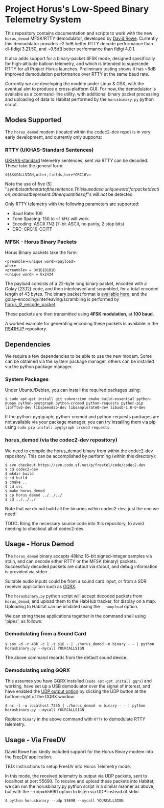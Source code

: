 # Project Horus's Low-Speed Binary Telemetry System
This repository contains documentation and scripts to work with the new `horus_demod` MFSK/RTTY demodulator, developed by [David Rowe](http://rowetel.com). Currently this demodulator provides ~2.5dB better RTTY decode performance than dl-fldigi 3.21.50, and ~0.5dB better performance than fldigi 4.0.1. 

It also adds support for a binary-packet 4FSK mode, designed specifically for high-altitude balloon telemetry, and which is intended to supercede RTTY for all Project Horus launches. Preliminary testing shows it has ~6dB improved demodulation performance over RTTY at the same baud rate.

Currently we are developing the modem under Linux & OSX, with the eventual aim to produce a cross-platform GUI. For now, the demodulator is available as a command-line utility, with additional binary packet processing and uploading of data to Habitat performed by the `horusbinary.py` python script.

## Modes Supported
The `horus_demod` modem (located within the codec2-dev repo) is in very early development, and currently only supports:

### RTTY (UKHAS-Standard Sentences)
[UKHAS-standard](https://ukhas.org.uk/communication:protocol) telemetry sentences, sent via RTTY can be decoded. These take the general form:
```
$$$$$CALLSIGN,other,fields,here*CRC16\n
```
Note the use of five (5) '$' symbols at the start of the sentence. This is used as a 'unique word' for packet dection, and must be present. Other quantities of '$'s will *not* be detected.

Only RTTY telemetry with the following parameters are supported:
* Baud Rate: 100
* Tone Spacing: 150 to ~1 kHz will work
* Encoding: ASCII 7N2 (7-bit ASCII, no parity, 2 stop bits)
* CRC: CRC16-CCITT

### MFSK - Horus Binary Packets
Horus Binary packets take the form:
```
<preamble><unique word><payload>
where
<preamble> = 0x1B1B1B1B
<unique word> = 0x2424
```
The payload consists of a 22-byte long binary packet, encoded with a Golay (23,12) code, and then interleaved and scrambled, for a total encoded length of 43 bytes. The binary packet format is [available here](https://github.com/darksidelemm/RS41HUP/blob/master/main.c#L75), and the golay-encoding/interleaving/scrambling is performed by [horus_l2_encode_packet](https://github.com/darksidelemm/RS41HUP/blob/master/horus_l2.c#L117).

These packets are then transmitted using **4FSK modulation**, at **100 baud**.

A worked example for generating encoding these packets is available in the [RS41HUP](https://github.com/darksidelemm/RS41HUP/blob/master/main.c#L401) repository.

## Dependencies
We require a few dependencies to be able to use the new modem. Some can be obtained via the system package manager, others can be installed via the python package manager.

### System Packages
Under Ubuntu/Debian, you can install the required packages using:
```
$ sudo apt-get install git subversion cmake build-essential python-numpy python-pyqtgraph python-crcmod python-requests python-pip libfftw3-dev libspeexdsp-dev libsamplerate0-dev libusb-1.0-0-dev
```

If the python-pyqtgraph, python-crcmod and python-requests packages are not available via your package manager, you can try installing them via pip using `sudo pip install pyqtgraph crcmod requests`.

### horus_demod (via the codec2-dev repository)
We need to compile the horus_demod binary from within the codec2-dev repository. This can be accomplished by performing (within this directory):
```
$ svn checkout https://svn.code.sf.net/p/freetel/code/codec2-dev
$ cd codec2-dev
$ mkdir build
$ cd build
$ cmake ..
$ cd src
$ make horus_demod
$ cp horus_demod ../../../
$ cd ../../../
```

Note that we do not build all the binaries within codec2-dev, just the one we need!

TODO: Bring the necessary source code into this repository, to avoid needing to checkout all of codec2-dev.

## Usage - Horus Demod
The `horus_demod` binary accepts 48khz 16-bit signed-integer samples via stdin, and can decode either RTTY or the MFSK (binary) packets. Successfuly decoded packets are output via stdout, and debug information is provided via stderr.

Suitable audio inputs could be from a sound card input, or from a SDR receiver application such as [GQRX](http://gqrx.dk/).

The `horusbinary.py` python script will accept decoded packets from `horus_demod`, and upload them to the HabHub tracker, for display on a map. Uploading to Habitat can be inhibited using the `--noupload` option.

We can string these applications together in the command shell using 'pipes', as follows:

### Demodulating from a Sound Card
```
$ sox -d -r 48k -c 1 -t s16 - | ./horus_demod -m binary - - | python horusbinary.py --mycall YOURCALLSIGN
```
The above command records from the default sound device.

### Demodulating using GQRX 
This assumes you have GQRX installed (`sudo apt-get install gqrx`) and working, have set up a USB demodulator over the signal of interest, and have enabled the [UDP output option](http://gqrx.dk/doc/streaming-audio-over-udp) by clicking the UDP button at the bottom-right of the GQRX window.

```
$ nc -l -u localhost 7355 | ./horus_demod -m binary - - | python horusbinary.py --mycall YOURCALLSIGN
```
Replace `binary` in the above command with `RTTY` to demodulate RTTY telemetry.

## Usage - Via FreeDV
David Rowe has kindly included support for the Horus Binary modem into the [FreeDV](http://freedv.org/) application.

TBD: Instructions to setup FreeDV into Horus Telemetry mode.

In this mode, the received telemetry is output via UDP packets, sent to localhost at port 55690. To receive and upload these packets into Habitat, we can run the horusbinary.py python script in a similar manner as above, but with the --udp=55690 option to listen via UDP instead of stdin.

```
$ python horusbinary --udp 55690 --mycall YOURCALLSIGN
```
